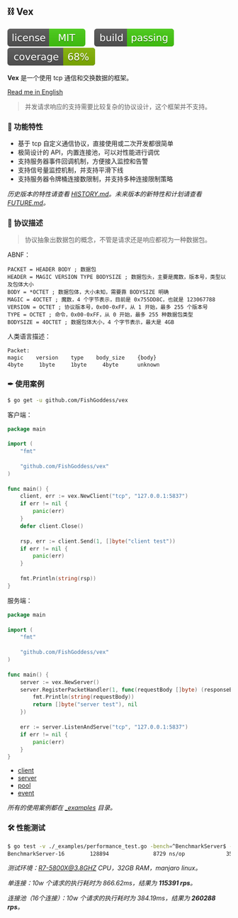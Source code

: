 ## ⛓ Vex

[![License](./_icons/license.svg)](https://opensource.org/licenses/MIT)
[![Build](./_icons/build.svg)](./_icons/build.svg)
[![Coverage](./_icons/coverage.svg)](./_icons/coverage.svg)

**Vex** 是一个使用 tcp 通信和交换数据的框架。

[Read me in English](./README.en.md)

> 并发请求响应的支持需要比较复杂的协议设计，这个框架并不支持。

### 🍃 功能特性

* 基于 tcp 自定义通信协议，直接使用或二次开发都很简单
* 极简设计的 API，内置连接池，可以对性能进行调优
* 支持服务器事件回调机制，方便接入监控和告警
* 支持信号量监控机制，并支持平滑下线
* 支持服务器令牌桶连接数限制，并支持多种连接限制策略

_历史版本的特性请查看 [HISTORY.md](./HISTORY.md)。未来版本的新特性和计划请查看 [FUTURE.md](./FUTURE.md)。_

### 📃 协议描述

> 协议抽象出数据包的概念，不管是请求还是响应都视为一种数据包。

ABNF：

```abnf
PACKET = HEADER BODY ; 数据包
HEADER = MAGIC VERSION TYPE BODYSIZE ; 数据包头，主要是魔数，版本号，类型以及包体大小
BODY = *OCTET ; 数据包体，大小未知，需要靠 BODYSIZE 明确
MAGIC = 4OCTET ; 魔数，4 个字节表示，目前是 0x755DD8C，也就是 123067788
VERSION = OCTET ; 协议版本号，0x00-0xFF，从 1 开始，最多 255 个版本号
TYPE = OCTET ; 命令，0x00-0xFF，从 0 开始，最多 255 种数据包类型
BODYSIZE = 4OCTET ; 数据包体大小，4 个字节表示，最大是 4GB
```

人类语言描述：

```
Packet:
magic    version    type    body_size    {body}
4byte     1byte     1byte     4byte      unknown
```

### ✒ 使用案例

```bash
$ go get -u github.com/FishGoddess/vex
```

客户端：

```go
package main

import (
	"fmt"

	"github.com/FishGoddess/vex"
)

func main() {
	client, err := vex.NewClient("tcp", "127.0.0.1:5837")
	if err != nil {
		panic(err)
	}
	defer client.Close()

	rsp, err := client.Send(1, []byte("client test"))
	if err != nil {
		panic(err)
	}

	fmt.Println(string(rsp))
}
```

服务端：

```go
package main

import (
	"fmt"

	"github.com/FishGoddess/vex"
)

func main() {
	server := vex.NewServer()
	server.RegisterPacketHandler(1, func(requestBody []byte) (responseBody []byte, err error) {
		fmt.Println(string(requestBody))
		return []byte("server test"), nil
	})

	err := server.ListenAndServe("tcp", "127.0.0.1:5837")
	if err != nil {
		panic(err)
	}
}
```

* [client](./_examples/client.go)
* [server](./_examples/server.go)
* [pool](./_examples/pool.go)
* [event](./_examples/event.go)

_所有的使用案例都在 [_examples](./_examples) 目录。_

### 🛠 性能测试

```bash
$ go test -v ./_examples/performance_test.go -bench=^BenchmarkServer$ -benchtime=1s
BenchmarkServer-16        128894              8729 ns/op             352 B/op          6 allocs/op
```

_测试环境：R7-5800X@3.8GHZ CPU，32GB RAM，manjaro linux。_

_单连接：10w 个请求的执行耗时为 866.62ms，结果为 **115391 rps**。_

_连接池（16个连接）：10w 个请求的执行耗时为 384.19ms，结果为 **260288 rps**。_
